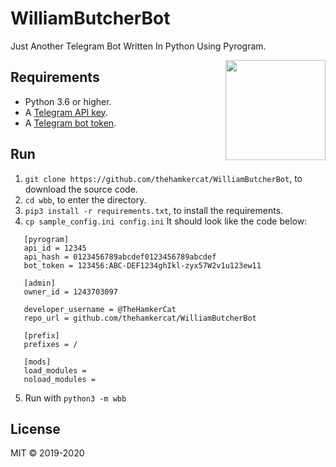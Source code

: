 # WilliamButcherBot
Just Another Telegram Bot Written In Python Using Pyrogram.

<img src="https://i.ibb.co/5WvFvLy/trevor-barclay-butcher2.jpg" width="160" align="right">

## Requirements

- Python 3.6 or higher.
- A [Telegram API key](//docs.pyrogram.org/intro/setup#api-keys).
- A [Telegram bot token](//t.me/botfather).

## Run

1. `git clone https://github.com/thehamkercat/WilliamButcherBot`, to download the source code.
2. `cd wbb`, to enter the directory.
3. `pip3 install -r requirements.txt`, to install the requirements.
4. `cp sample_config.ini config.ini` It should look like the code below:<br>

```
   [pyrogram]
   api_id = 12345
   api_hash = 0123456789abcdef0123456789abcdef
   bot_token = 123456:ABC-DEF1234ghIkl-zyx57W2v1u123ew11
   
   [admin]
   owner_id = 1243703097

   developer_username = @TheHamkerCat
   repo_url = github.com/thehamkercat/WilliamButcherBot

   [prefix]
   prefixes = /

   [mods]
   load_modules =
   noload_modules =
   ```
5. Run with `python3 -m wbb`

## License

MIT © 2019-2020

